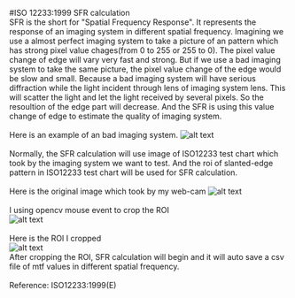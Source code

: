 #ISO 12233:1999 SFR  calculation
<br /> 
SFR is the short for "Spatial Frequency Response". It represents the response of an imaging system in different spatial frequency. Imagining we use a almost perfect imaging system to take a picture of an pattern which has strong pixel value chages(from 0 to 255 or 255 to 0). The pixel value change of edge will vary very fast and strong. But if we use a bad imaging system to take the same picture, the pixel value change of the edge would be slow and small. Because a bad imaging system will have serious diffraction while the light incident through lens of imaging system lens. This will scatter the light and let the light received by several pixels. So the resoultion of the edge part will decrease. And the SFR is using this value change of edge to estimate the quality of imaging system. <br />
<br />
Here is an example of an bad imaging system.
![alt text](https://raw.githubusercontent.com/RayXie29/SFR_Calculation/master/imgs/bad.png)
<br />
<br />
Normally, the SFR calculation will use image of ISO12233 test chart which took by the imaging system we want to test. And the roi of slanted-edge pattern in ISO12233 test chart will be used for SFR calculation.
<br />
<br />
Here is the original image which took by my web-cam
![alt text](https://raw.githubusercontent.com/RayXie29/SFR_Calculation/master/imgs/original_img.bmp)
<br />
<br />
I using opencv mouse event to crop the ROI<br />
![alt text](https://raw.githubusercontent.com/RayXie29/SFR_Calculation/master/imgs/cropping.PNG)
<br />
<br />
Here is the ROI I cropped<br />
![alt text](https://raw.githubusercontent.com/RayXie29/SFR_Calculation/master/imgs/roi.PNG)
<br />
After cropping the ROI, SFR calculation will begin and it will auto save a csv file of mtf values in different spatial frequency.
<br />
<br />
Reference: ISO12233:1999(E)<br />